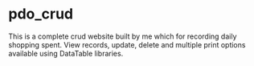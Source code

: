 # pdo_crud
This is a complete crud website built by me which for recording daily shopping spent. View records, update, delete and multiple print options available using DataTable libraries.
